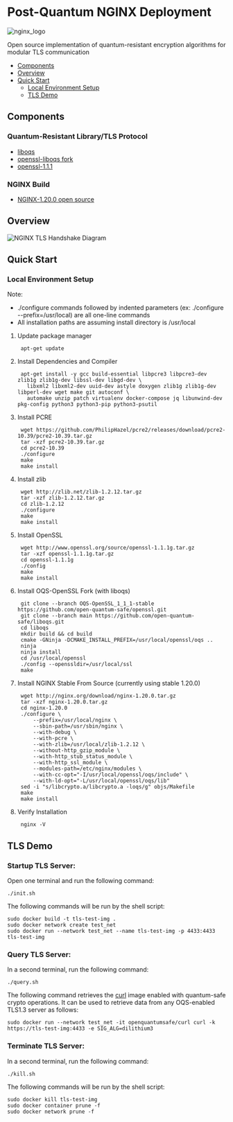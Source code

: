 # Post-Quantum NGINX Deployment

![nginx_logo](https://user-images.githubusercontent.com/56026339/174643028-a56dbeee-60c2-489e-b62b-71cb594c7ee2.png)  

Open source implementation of quantum-resistant encryption algorithms for modular TLS communication

- [Components](https://github.com/Post-Quantum-Mesh/nginx-oqs#components)
- [Overview](https://github.com/Post-Quantum-Mesh/nginx-oqs#overview)
- [Quick Start](https://github.com/Post-Quantum-Mesh/nginx-oqs#quick-start)
  - [Local Environment Setup](https://github.com/Post-Quantum-Mesh/nginx-oqs#local-environment-setup)
  - [TLS Demo](https://github.com/Post-Quantum-Mesh/nginx-oqs#tls-demo)

## Components

### Quantum-Resistant Library/TLS Protocol
- [liboqs](https://github.com/open-quantum-safe/liboqs)
- [openssl-liboqs fork](https://github.com/open-quantum-safe/openssl)
- [openssl-1.1.1](https://github.com/openssl/openssl/tree/OpenSSL_1_1_1-stable)


### NGINX Build
- [NGINX-1.20.0 open source](https://github.com/nginx/nginx/tree/branches/stable-1.20)


## Overview

![NGINX TLS Handshake Diagram](https://drive.google.com/uc?id=1hASfFvcxFHRVDw9Yi2F1NEN0hPWkRAAN)

## Quick Start

### Local Environment Setup

Note: 
- ./configure commands followed by indented parameters (ex: ./configure --prefix=/usr/local) are all one-line commands
- All installation paths are assuming install directory is /usr/local  
  
1. Update package manager

        apt-get update

2. Install Dependencies and Compiler

        apt-get install -y gcc build-essential libpcre3 libpcre3-dev zlib1g zlib1g-dev libssl-dev libgd-dev \
          libxml2 libxml2-dev uuid-dev astyle doxygen zlib1g zlib1g-dev libperl-dev wget make git autoconf \
          automake unzip patch virtualenv docker-compose jq libunwind-dev pkg-config python3 python3-pip python3-psutil

3. Install PCRE

        wget https://github.com/PhilipHazel/pcre2/releases/download/pcre2-10.39/pcre2-10.39.tar.gz
        tar -xzf pcre2-10.39.tar.gz
        cd pcre2-10.39
        ./configure
        make
        make install

4. Install zlib

        wget http://zlib.net/zlib-1.2.12.tar.gz
        tar -xzf zlib-1.2.12.tar.gz
        cd zlib-1.2.12
        ./configure
        make
        make install
	
5. Install OpenSSL

        wget http://www.openssl.org/source/openssl-1.1.1g.tar.gz
        tar -xzf openssl-1.1.1g.tar.gz
        cd openssl-1.1.1g
        ./config
        make
        make install

6. Install OQS-OpenSSL Fork (with liboqs)

        git clone --branch OQS-OpenSSL_1_1_1-stable https://github.com/open-quantum-safe/openssl.git
        git clone --branch main https://github.com/open-quantum-safe/liboqs.git
        cd liboqs
        mkdir build && cd build
        cmake -GNinja -DCMAKE_INSTALL_PREFIX=/usr/local/openssl/oqs ..
        ninja
        ninja install
        cd /usr/local/openssl
        ./config --openssldir=/usr/local/ssl
        make

7. Install NGINX Stable From Source (currently using stable 1.20.0)

        wget http://nginx.org/download/nginx-1.20.0.tar.gz 
        tar -xzf nginx-1.20.0.tar.gz
        cd nginx-1.20.0
        ./configure \
            --prefix=/usr/local/nginx \
            --sbin-path=/usr/sbin/nginx \
            --with-debug \
            --with-pcre \
            --with-zlib=/usr/local/zlib-1.2.12 \
            --without-http_gzip_module \
            --with-http_stub_status_module \
            --with-http_ssl_module \
            --modules-path=/etc/nginx/modules \
            --with-cc-opt="-I/usr/local/openssl/oqs/include" \
            --with-ld-opt="-L/usr/local/openssl/oqs/lib"
        sed -i "s/libcrypto.a/libcrypto.a -loqs/g" objs/Makefile
        make
        make install

8. Verify Installation

        nginx -V

## TLS Demo

### Startup TLS Server:

Open one terminal and run the following command:

    ./init.sh
	
The following commands will be run by the shell script:

    sudo docker build -t tls-test-img .
    sudo docker network create test_net
    sudo docker run --network test_net --name tls-test-img -p 4433:4433 tls-test-img
	
### Query TLS Server:

In a second terminal, run the following command:
	
    ./query.sh

The following command retrieves the [curl](https://hub.docker.com/r/openquantumsafe/curl) image enabled with quantum-safe crypto operations. It can be used to retrieve data from any OQS-enabled TLS1.3 server as follows:

    sudo docker run --network test_net -it openquantumsafe/curl curl -k https://tls-test-img:4433 -e SIG_ALG=dilithium3

### Terminate TLS Server:

In a second terminal, run the following command:
    
    ./kill.sh

The following commands will be run by the shell script:

    sudo docker kill tls-test-img
    sudo docker container prune -f
    sudo docker network prune -f

